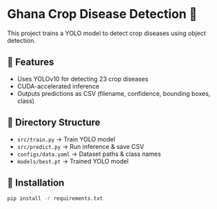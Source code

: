 # Ghana Crop Disease Detection 🌱

This project trains a YOLO model to detect crop diseases using object detection.

## 🚀 Features
- Uses YOLOv10 for detecting 23 crop diseases
- CUDA-accelerated inference
- Outputs predictions as CSV (filename, confidence, bounding boxes, class)

## 📂 Directory Structure
- `src/train.py` → Train YOLO model
- `src/predict.py` → Run inference & save CSV
- `configs/data.yaml` → Dataset paths & class names
- `models/best.pt` → Trained YOLO model

## 🔧 Installation
```bash
pip install -r requirements.txt

